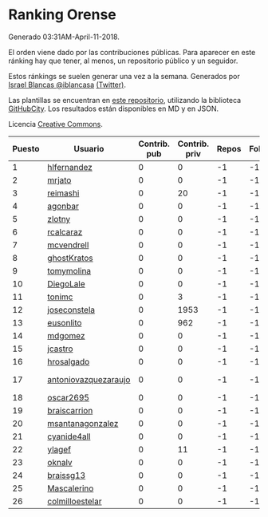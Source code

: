 # Ranking Orense

Generado 03:31AM-April-11-2018.

El orden viene dado por las contribuciones públicas. Para aparecer en este ránking hay que tener, al menos, un repositorio público y un seguidor.

Estos ránkings se suelen generar una vez a la semana. Generados por [Israel Blancas @iblancasa](https://github.com/iblancasa/) [(Twitter)](https://twitter.com/iblancasa).

Las plantillas se encuentran en [este repositorio](https://github.com/iblancasa/GH-Spanish-Ranking), utilizando la biblioteca [GitHubCity](https://github.com/iblancasa/GitHubCity). Los resultados están disponibles en MD y en JSON.

Licencia [Creative Commons](https://creativecommons.org/licenses/by/4.0/).

| Puesto   |  Usuario  | Contrib. pub | Contrib. priv |Repos| Followers | Desde |  Avatar  |
|----------|-----------|--------------|---------------|-----|-----------|-------|----------|
|1|[hlfernandez](https://github.com/hlfernandez)|0|0|-1|-1||![hlfernandez]()|
|2|[mrjato](https://github.com/mrjato)|0|0|-1|-1||![mrjato]()|
|3|[reimashi](https://github.com/reimashi)|0|20|-1|-1||![reimashi]()|
|4|[agonbar](https://github.com/agonbar)|0|0|-1|-1||![agonbar]()|
|5|[zlotny](https://github.com/zlotny)|0|0|-1|-1||![zlotny]()|
|6|[rcalcaraz](https://github.com/rcalcaraz)|0|0|-1|-1||![rcalcaraz]()|
|7|[mcvendrell](https://github.com/mcvendrell)|0|0|-1|-1||![mcvendrell]()|
|8|[ghostKratos](https://github.com/ghostKratos)|0|0|-1|-1||![ghostKratos]()|
|9|[tomymolina](https://github.com/tomymolina)|0|0|-1|-1||![tomymolina]()|
|10|[DiegoLale](https://github.com/DiegoLale)|0|0|-1|-1||![DiegoLale]()|
|11|[tonimc](https://github.com/tonimc)|0|3|-1|-1||![tonimc]()|
|12|[joseconstela](https://github.com/joseconstela)|0|1953|-1|-1||![joseconstela]()|
|13|[eusonlito](https://github.com/eusonlito)|0|962|-1|-1||![eusonlito]()|
|14|[mdgomez](https://github.com/mdgomez)|0|0|-1|-1||![mdgomez]()|
|15|[jcastro](https://github.com/jcastro)|0|0|-1|-1||![jcastro]()|
|16|[hrosalgado](https://github.com/hrosalgado)|0|0|-1|-1||![hrosalgado]()|
|17|[antoniovazquezaraujo](https://github.com/antoniovazquezaraujo)|0|0|-1|-1||![antoniovazquezaraujo]()|
|18|[oscar2695](https://github.com/oscar2695)|0|0|-1|-1||![oscar2695]()|
|19|[braiscarrion](https://github.com/braiscarrion)|0|0|-1|-1||![braiscarrion]()|
|20|[msantanagonzalez](https://github.com/msantanagonzalez)|0|0|-1|-1||![msantanagonzalez]()|
|21|[cyanide4all](https://github.com/cyanide4all)|0|0|-1|-1||![cyanide4all]()|
|22|[ylagef](https://github.com/ylagef)|0|11|-1|-1||![ylagef]()|
|23|[oknalv](https://github.com/oknalv)|0|0|-1|-1||![oknalv]()|
|24|[braissg13](https://github.com/braissg13)|0|0|-1|-1||![braissg13]()|
|25|[Mascalerino](https://github.com/Mascalerino)|0|0|-1|-1||![Mascalerino]()|
|26|[colmilloestelar](https://github.com/colmilloestelar)|0|0|-1|-1||![colmilloestelar]()|
